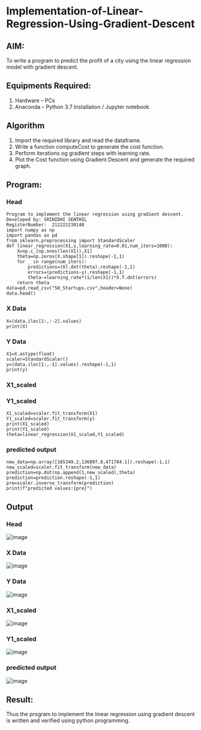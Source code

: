 # Implementation-of-Linear-Regression-Using-Gradient-Descent

## AIM:
To write a program to predict the profit of a city using the linear regression model with gradient descent.

## Equipments Required:
1. Hardware – PCs
2. Anaconda – Python 3.7 Installation / Jupyter notebook

## Algorithm
1. Import the required library and read the dataframe.
2. Write a function computeCost to generate the cost function.
3. Perform iterations og gradient steps with learning rate.
4. Plot the Cost function using Gradient Descent and generate the required graph.
## Program:
### Head
```
Program to implement the linear regression using gradient descent.
Developed by: SRINIDHI SENTHIL
RegisterNumber:  212222230148
import numpy as np
import pandas as pd
from sklearn.preprocessing import StandardScaler
def linear_regression(X1,y,learning_rate=0.01,num_iters=1000):
    X=np.c_[np.ones(len(X1)),X1]
    theta=np.zeros(X.shape[1]).reshape(-1,1)
    for _ in range(num_iters):
        predictions=(X).dot(theta).reshape(-1,1)
        errors=(predictions-y).reshape(-1,1)
        theta-=learning_rate*(1/len(X1))*X.T.dot(errors)
    return theta
data=pd.read_csv("50_Startups.csv",header=None)
data.head()
```
### X Data
```
X=(data.iloc[1:,:-2].values)
print(X)
```
### Y Data
```
X1=X.astype(float)
scaler=StandardScaler()
y=(data.iloc[1:,-1].values).reshape(-1,1)
print(y)
```
### X1_scaled
### Y1_scaled
```
X1_scaled=scaler.fit_transform(X1)
Y1_scaled=scaler.fit_transform(y)
print(X1_scaled)
print(Y1_scaled)
theta=linear_regression(X1_scaled,Y1_scaled)
```
### predicted output
```
new_data=np.array([165349.2,136897.8,471784.1]).reshape(-1,1)
new_scaled=scaler.fit_transform(new_data)
prediction=np.dot(np.append(1,new_scaled),theta)
prediction=prediction.reshape(-1,1)
pre=scaler.inverse_transform(prediction)
print(f"predicted values:{pre}")
```
## Output
### Head
![image](https://github.com/user-attachments/assets/404e59f4-7c17-4659-94e4-6bdecff09640)
### X Data
![image](https://github.com/user-attachments/assets/ee77f167-4800-4575-a353-114868356425)
### Y Data
![image](https://github.com/user-attachments/assets/87c2e744-ccd3-41c9-911a-1842b16f4c93)
### X1_scaled
![image](https://github.com/user-attachments/assets/4e6c3aad-3b6b-4159-b4af-e1763476179f)
### Y1_scaled
![image](https://github.com/user-attachments/assets/310052f1-54dc-4cc6-bbdb-c4ae6cce3f8f)
### predicted output
![image](https://github.com/user-attachments/assets/85810f99-58f0-4120-aa83-39e0e25e258d)





## Result:
Thus the program to implement the linear regression using gradient descent is written and verified using python programming.
